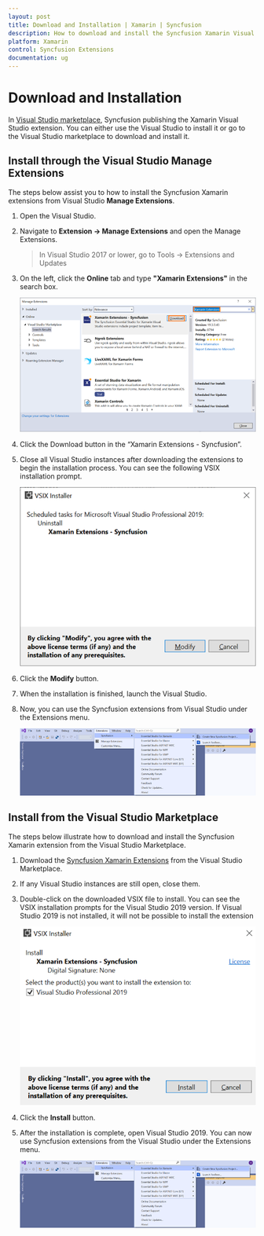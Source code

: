 ```yaml
---
layout: post
title: Download and Installation | Xamarin | Syncfusion
description: How to download and install the Syncfusion Xamarin Visual Studio Extensions from Visual Studio Market Place
platform: Xamarin
control: Syncfusion Extensions
documentation: ug
---
```



# Download and Installation

In [Visual Studio marketplace](https://marketplace.visualstudio.com/items?itemName=SyncfusionInc.XamarinExtension), Syncfusion publishing the Xamarin Visual Studio extension. You can either use the Visual Studio to install it or go to the Visual Studio marketplace to download and install it.

## Install through the Visual Studio Manage Extensions

The steps below assist you to how to install the Syncfusion Xamarin extensions from Visual Studio **Manage Extensions**.

1.	Open the Visual Studio.
2.	Navigate to **Extension -> Manage Extensions** and open the Manage Extensions.
	> In Visual Studio 2017 or lower, go to Tools -> Extensions and Updates
3.	On the left, click the **Online** tab and type **"Xamarin Extensions"** in the search box.

	![Manage Extension](Download-and-Installation-images/ManageExtension.PNG)
4.	Click the Download button in the “Xamarin Extensions - Syncfusion”.
5.	Close all Visual Studio instances after downloading the extensions to begin the installation process. You can see the following VSIX installation prompt.
	
	![Vsix Modify Window](Download-and-Installation-images/VSIXModify.PNG)
6.	Click the **Modify** button.
7.	When the installation is finished, launch the Visual Studio.
8.	Now, you can use the Syncfusion extensions from Visual Studio under the Extensions menu.
	
	![Syncfusion Xamarin Menu](Download-and-Installation-images/SyncfusionXamarinMenu.png)

##	Install from the Visual Studio Marketplace

The steps below illustrate how to download and install the Syncfusion Xamarin extension from the Visual Studio Marketplace.

1.	Download the [Syncfusion Xamarin Extensions](https://marketplace.visualstudio.com/items?itemName=SyncfusionInc.XamarinExtension) from the Visual Studio Marketplace.
2.	If any Visual Studio instances are still open, close them.
3.	Double-click on the downloaded VSIX file to install. You can see the VSIX installation prompts for the Visual Studio 2019 version. If Visual Studio 2019 is not installed, it will not be possible to install the extension
	
	![Vsix Modify Window](Download-and-Installation-images/VSIXInstall.png)
4.	Click the **Install** button.
5.	After the installation is complete, open Visual Studio 2019. You can now use Syncfusion extensions from the Visual Studio under the Extensions menu.
	
	![Syncfusion Xamarin Menu](Download-and-Installation-images/SyncfusionXamarinMenu.png)